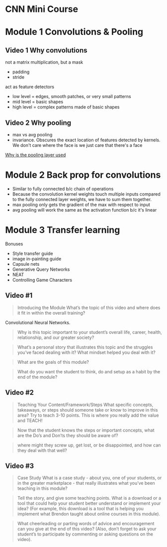 # CNN Mini Course

# Module 1 Convolutions & Pooling

## Video 1 Why convolutions

not a matrix multiplication, but a mask
- padding
- stride

act as feature detectors
- low level = edges, smooth patches, or very small patterns
- mid level = basic shapes
- high level = complex patterns made of basic shapes

## Video 2 Why pooling
- max vs avg pooling
- invariance. Obscures the exact location of features detected by kernels. We
  don't care where the face is we just care that there's a face

[Why is the pooling layer used](https://www.quora.com/Why-is-the-pooling-layer-used-in-a-convolution-neural-network)

# Module 2 Back prop for convolutions
- Similar to fully connected b/c chain of operations
- Because the convolution kernel weights touch multiple inputs compared to the
  fully connected layer weights, we have to sum them together.
- max pooling only gets the gradient of the max with respect to input
- avg pooling will work the same as the activation function b/c it's linear

# Module 3 Transfer learning


Bonuses
- Style transfer guide
- image in-painting guide
- Capsule nets
- Generative Query Networks
- NEAT
- Controlling Game Characters



## Video #1

> Introducing the Module What’s the topic of this video and where does it fit
> in within the overall training?

Convolutional Neural Networks.


> Why is this topic important to your student’s overall life, career, health,
> relationship, and our greater society?


> What’s a personal story that illustrates this topic and the struggles you’ve
> faced dealing with it? What mindset helped you deal with it?


> What are the goals of this module?


> What do you want the student to think, do and setup as a habit by the end of
> the module?


## Video #2

> Teaching Your Content/Framework/Steps What specific concepts, takeaways, or
> steps should someone take or know to improve in this area? Try to teach 3-10
> points. This is where you really add the value and TEACH!


> Now that the student knows the steps or important concepts, what are the Do’s
> and Don’ts they should be aware of?


> where might they screw up, get lost, or be disappointed, and how can they
> deal with that well?


## Video #3

> Case Study What is a case study - about you, one of your students, or in the
> greater marketplace - that really illustrates what you’ve been teaching in
> this module?


> Tell the story, and give some teaching points. What is a download or a tool
> that could help your student better understand or implement your idea? (For
> example, this download is a tool that is helping you implement what Brendon
> taught about online courses in this module).


> What cheerleading or parting words of advice and encouragement can you give
> at the end of this video? (Also, don’t forget to ask your student’s to
> participate by commenting or asking questions on the video).



